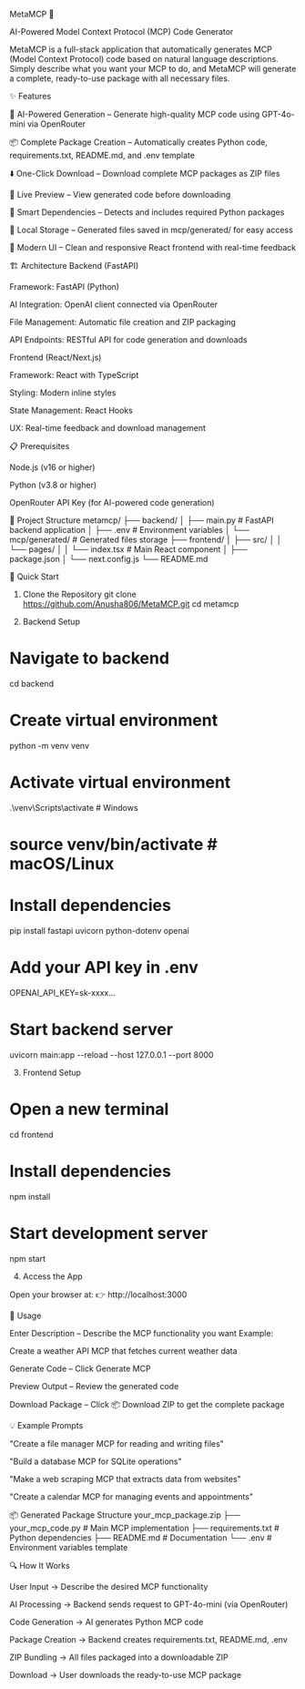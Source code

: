 MetaMCP 🚀

AI-Powered Model Context Protocol (MCP) Code Generator

MetaMCP is a full-stack application that automatically generates MCP (Model Context Protocol) code based on natural language descriptions. Simply describe what you want your MCP to do, and MetaMCP will generate a complete, ready-to-use package with all necessary files.

✨ Features

🤖 AI-Powered Generation – Generate high-quality MCP code using GPT-4o-mini via OpenRouter

📦 Complete Package Creation – Automatically creates Python code, requirements.txt, README.md, and .env template

⬇️ One-Click Download – Download complete MCP packages as ZIP files

👀 Live Preview – View generated code before downloading

🔧 Smart Dependencies – Detects and includes required Python packages

💾 Local Storage – Generated files saved in mcp/generated/ for easy access

🎨 Modern UI – Clean and responsive React frontend with real-time feedback

🏗️ Architecture
Backend (FastAPI)

Framework: FastAPI (Python)

AI Integration: OpenAI client connected via OpenRouter

File Management: Automatic file creation and ZIP packaging

API Endpoints: RESTful API for code generation and downloads

Frontend (React/Next.js)

Framework: React with TypeScript

Styling: Modern inline styles

State Management: React Hooks

UX: Real-time feedback and download management

📋 Prerequisites

Node.js (v16 or higher)

Python (v3.8 or higher)

OpenRouter API Key (for AI-powered code generation)

📁 Project Structure
metamcp/
├── backend/
│   ├── main.py              # FastAPI backend application
│   ├── .env                 # Environment variables
│   └── mcp/generated/       # Generated files storage
├── frontend/
│   ├── src/
│   │   └── pages/
│   │       └── index.tsx    # Main React component
│   ├── package.json
│   └── next.config.js
└── README.md

🚀 Quick Start
1. Clone the Repository
git clone https://github.com/Anusha806/MetaMCP.git
cd metamcp

2. Backend Setup
# Navigate to backend
cd backend

# Create virtual environment
python -m venv venv

# Activate virtual environment
.\venv\Scripts\activate   # Windows
# source venv/bin/activate  # macOS/Linux

# Install dependencies
pip install fastapi uvicorn python-dotenv openai

# Add your API key in .env
OPENAI_API_KEY=sk-xxxx...

# Start backend server
uvicorn main:app --reload --host 127.0.0.1 --port 8000

3. Frontend Setup
# Open a new terminal
cd frontend

# Install dependencies
npm install

# Start development server
npm start

4. Access the App

Open your browser at:
👉 http://localhost:3000

📖 Usage

Enter Description – Describe the MCP functionality you want
Example:

Create a weather API MCP that fetches current weather data


Generate Code – Click Generate MCP

Preview Output – Review the generated code

Download Package – Click 📦 Download ZIP to get the complete package

💡 Example Prompts

"Create a file manager MCP for reading and writing files"

"Build a database MCP for SQLite operations"

"Make a web scraping MCP that extracts data from websites"

"Create a calendar MCP for managing events and appointments"

📦 Generated Package Structure
your_mcp_package.zip
├── your_mcp_code.py      # Main MCP implementation
├── requirements.txt      # Python dependencies
├── README.md             # Documentation
└── .env                  # Environment variables template

🔍 How It Works

User Input → Describe the desired MCP functionality

AI Processing → Backend sends request to GPT-4o-mini (via OpenRouter)

Code Generation → AI generates Python MCP code

Package Creation → Backend creates requirements.txt, README.md, .env

ZIP Bundling → All files packaged into a downloadable ZIP

Download → User downloads the ready-to-use MCP package